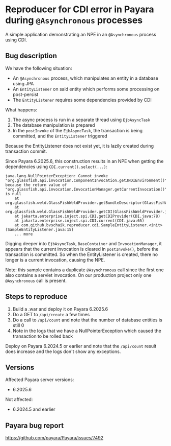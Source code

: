 # Reproducer for CDI error in Payara during `@Asynchronous` processes

A simple application demonstrating an NPE in an `@Asynchronous` process using CDI.

## Bug description

We have the following situation:

- An `@Asynchronous` process, which manipulates an entity in a database using JPA
- An `EntityListener` on said entity which performs some processing on post-persist
- The `EntityListener` requires some dependencies provided by CDI

What happens:

1. The async process is run in a separate thread using `EjbAsyncTask`
2. The database manipulation is prepared
3. In the `postInvoke` of the `EjbAsyncTask`, the transaction is being committed, and the `EntityListener` triggered

Because the EntityListener does not exist yet, it is lazily created during transaction commit.

Since Payara 6.2025.6, this construction results in an NPE when getting the dependencies using `CDI.current().select(...)`:

```
java.lang.NullPointerException: Cannot invoke "org.glassfish.api.invocation.ComponentInvocation.getJNDIEnvironment()" because the return value of "org.glassfish.api.invocation.InvocationManager.getCurrentInvocation()" is null
	at org.glassfish.weld.GlassFishWeldProvider.getBundleDescriptor(GlassFishWeldProvider.java:166)
	at org.glassfish.weld.GlassFishWeldProvider.getCDI(GlassFishWeldProvider.java:149)
	at jakarta.enterprise.inject.spi.CDI.getCDIProvider(CDI.java:78)
	at jakarta.enterprise.inject.spi.CDI.current(CDI.java:65)
	at com.github.bvschaik.reproducer.cdi.SampleEntityListener.<init>(SampleEntityListener.java:15)
    ... more
```

Digging deeper into `EjbAsyncTask`, `BaseContainer` and `InvocationManager`, it appears that the current invocation is cleared in `postInvoke()`, before the transaction is committed. So when the EntityListener is created, there no longer is a current invocation, causing the NPE.

Note: this sample contains a duplicate `@Asynchronous` call since the first one also contains a servlet invocation. On our production project only one `@Asynchronous` call is present.

## Steps to reproduce

1. Build a .war and deploy it on Payara 6.2025.6
2. Do a GET to `/api/create` a few times
3. Do a call to `/api/count` and note that the number of database entities is still 0
4. Note in the logs that we have a NullPointerException which caused the transaction to be rolled back

Deploy on Payara 6.2024.5 or earlier and note that the `/api/count` result does increase and the logs don't show any exceptions.

## Versions

Affected Payara server versions:

- 6.2025.6

Not affected:

- 6.2024.5 and earlier

## Payara bug report

https://github.com/payara/Payara/issues/7492
